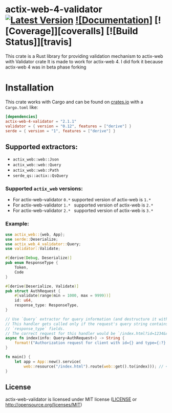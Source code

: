 # actix-web-4-validator [![Latest Version]][crates.io] [![Documentation]][docs-rs] [![Coverage]][coveralls] [![Build Status]][travis]

[Latest Version]: https://img.shields.io/crates/v/actix-web-4-validator
[docs-rs]: https://docs.rs/actix-web-4-validator/
[crates.io]: https://crates.io/crates/actix-web-4-validator

This crate is a Rust library for providing validation mechanism to actix-web with Validator crate
It is made to work for actix-web 4. I did fork it because actix-web 4 was in beta phase forking


Installation
============

This crate works with Cargo and can be found on
[crates.io] with a `Cargo.toml` like:

```toml
[dependencies]
actix-web-4-validator = "2.1.1"
validator = { version = "0.12", features = ["derive"] }
serde = { version = "1", features = ["derive"] }
```

## Supported extractors:
* `actix_web::web::Json`
* `actix_web::web::Query`
* `actix_web::web::Path`
* `serde_qs::actix::QsQuery` 

### Supported `actix_web` versions:
* For actix-web-validator `0.*` supported version of actix-web is `1.*`
* For actix-web-validator `1.* ` supported version of actix-web is `2.*`
* For actix-web-validator `2.* ` supported version of actix-web is `3.*`

### Example:

```rust
use actix_web::{web, App};
use serde::Deserialize;
use actix_web_4_validator::Query;
use validator::Validate;

#[derive(Debug, Deserialize)]
pub enum ResponseType {
    Token,
    Code
}

#[derive(Deserialize, Validate)]
pub struct AuthRequest {
    #[validate(range(min = 1000, max = 9999))]
    id: u64,
    response_type: ResponseType,
}

// Use `Query` extractor for query information (and destructure it within the signature).
// This handler gets called only if the request's query string contains a `id` and
// `response_type` fields.
// The correct request for this handler would be `/index.html?id=1234&response_type=Code"`.
async fn index(info: Query<AuthRequest>) -> String {
    format!("Authorization request for client with id={} and type={:?}!", info.id, info.response_type)
}

fn main() {
    let app = App::new().service(
        web::resource("/index.html").route(web::get().to(index))); // <- use `Query` extractor
}
```

## License

actix-web-validator is licensed under MIT license ([LICENSE](LICENSE) or http://opensource.org/licenses/MIT)

